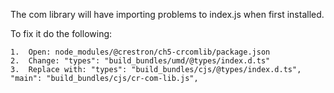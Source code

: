 
The com library will have importing problems to index.js when first installed.

To fix it do the following:

	1.	Open: node_modules/@crestron/ch5-crcomlib/package.json
	2.	Change: "types": "build_bundles/umd/@types/index.d.ts"
	3.	Replace with: "types": "build_bundles/cjs/@types/index.d.ts", "main": "build_bundles/cjs/cr-com-lib.js",
	

